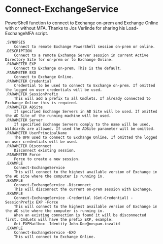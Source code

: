 # Connect-ExchangeService
PowerShell function to connect to Exchange on-prem and Exchange Online with or without MFA. Thanks to Jos Verlinde for sharing his Load-ExchangeMFA script.

    .SYNOPSIS
        Connect to remote Exchange PowerShell session on-prem or online.
    .DESCRIPTION
        Connect to a remote Exchange Server session in current Active Directory Site for on-prem or to Exchange Online.
    .PARAMETER EXP
        Connect to Exchange on-prem. This is the default.
    .PARAMETER EXO
        Connect to Exchange Online.
    .PARAMETER Credential
        Credential to be used to connect to Exchange on-prem. If omitted the logged on user credentials will be used.
    .PARAMETER SessionPrefix
        This will add a prefix to all Cmdlets. If already connected to Exchange Online this is required.
    .PARAMETER ADSite
        If specified Exchange Servers in AD Site will be used. If omitted the AD Site of the running machine will be used.
    .PARAMETER Server
        If specified Exchange Servers comply to the name will be used. Wildcards are allowed. If used the ADSite parameter will be omitted.
    .PARAMETER UserPrincipalName
        The UPN used to connect to Exchange Online. If omitted the logged on user credentials will be used.
    .PARAMETER Disconnect
        Disconnect existing session.
    .PARAMETER Force
        Force to create a new session.
    .EXAMPLE
        Connect-ExchangeService
        This will connect to the highest available version of Exchange in the AD site where the computer is running in.
    .EXAMPLE
        Connect-ExchangeService -Disconnect
        This will disconnect the current on-prem session with Exchange.
    .EXAMPLE
        Connect-ExchangeService -Credential (Get-Credential) -SessionPrefix EXP -Force
        This will connect to the highest available version of Exchange in the AD site where the computer is running in.
        When an existing connection is found it will be disconnected first. CmdLets will have the prefix EXP, example:
        Get-EXPMailbox -Identity John.Doe@nospam.invalid
    .EXAMPLE
        Connect-ExchangeService -EXO
        This will connect to Exchange Online.
